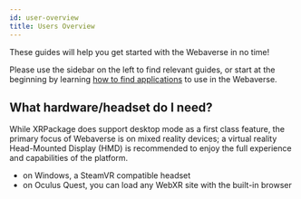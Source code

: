 ```yaml
---
id: user-overview
title: Users Overview
---
```


These guides will help you get started with the Webaverse in no time!

Please use the sidebar on the left to find relevant guides, or start at the beginning by learning [how to find applications](./1-finding-xrpackages.md) to use in the Webaverse.

## What hardware/headset do I need?

While XRPackage does support desktop mode as a first class feature, the primary focus of Webaverse is on mixed reality devices; a virtual reality Head-Mounted Display (HMD) is recommended to enjoy the full experience and capabilities of the platform.

- on Windows, a SteamVR compatible headset
- on Oculus Quest, you can load any WebXR site with the built-in browser
